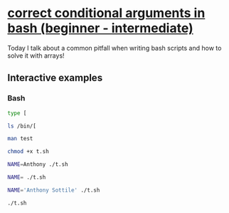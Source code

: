 # [correct conditional arguments in bash (beginner - intermediate)](https://youtu.be/hVTrmsqZC38)

Today I talk about a common pitfall when writing bash scripts and how to solve it with arrays!

## Interactive examples

### Bash

```bash
type [

ls /bin/[

man test

chmod +x t.sh

NAME=Anthony ./t.sh

NAME= ./t.sh

NAME='Anthony Sottile' ./t.sh

./t.sh
```
